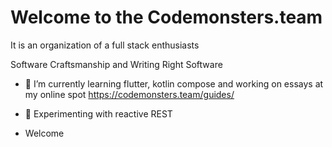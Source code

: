 # Welcome to the Codemonsters.team

It is an organization of a full stack enthusiasts 

Software Craftsmanship and Writing Right Software


- 🔭 I’m currently learning flutter, kotlin compose and working on essays at my online spot https://codemonsters.team/guides/

- 🤔 Experimenting with reactive REST

- Welcome

